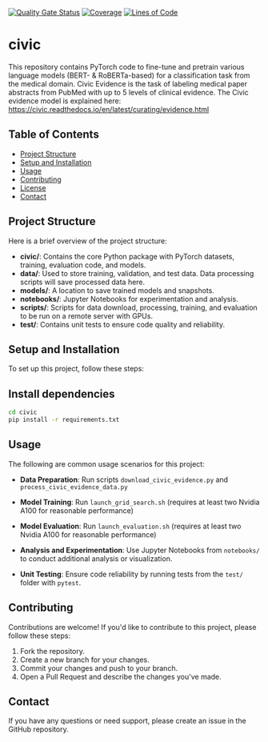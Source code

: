 [![Quality Gate Status](https://sonarcloud.io/api/project_badges/measure?project=GMahlerTheTragic_civic&metric=alert_status)](https://sonarcloud.io/summary/new_code?id=GMahlerTheTragic_civic)
[![Coverage](https://sonarcloud.io/api/project_badges/measure?project=GMahlerTheTragic_civic&metric=coverage)](https://sonarcloud.io/summary/new_code?id=GMahlerTheTragic_civic)
[![Lines of Code](https://sonarcloud.io/api/project_badges/measure?project=GMahlerTheTragic_civic&metric=ncloc)](https://sonarcloud.io/summary/new_code?id=GMahlerTheTragic_civic)
# civic

This repository contains PyTorch code to fine-tune and pretrain various language models (BERT- & RoBERTa-based) for a classification task from the medical domain.
Civic Evidence is the task of labeling medical paper abstracts from PubMed with up to 5 levels of clinical evidence.
The Civic evidence model is explained here: https://civic.readthedocs.io/en/latest/curating/evidence.html


## Table of Contents
- [Project Structure](#project-structure)
- [Setup and Installation](#setup-and-installation)
- [Usage](#usage)
- [Contributing](#contributing)
- [License](#license)
- [Contact](#contact)

## Project Structure

Here is a brief overview of the project structure:

- **civic/**: Contains the core Python package with PyTorch datasets, training, evaluation code, and models.
- **data/**: Used to store training, validation, and test data. Data processing scripts will save processed data here.
- **models/**: A location to save trained models and snapshots.
- **notebooks/**: Jupyter Notebooks for experimentation and analysis.
- **scripts/**: Scripts for data download, processing, training, and evaluation to be run on a remote server with GPUs.
- **test/**: Contains unit tests to ensure code quality and reliability.

## Setup and Installation

To set up this project, follow these steps:

## Install dependencies

```bash
cd civic
pip install -r requirements.txt
```

## Usage

The following are common usage scenarios for this project:

- **Data Preparation**: Run scripts `download_civic_evidence.py` and `process_civic_evidence_data.py`

- **Model Training**: Run `launch_grid_search.sh` (requires at least two Nvidia A100 for reasonable performance)

- **Model Evaluation**: Run `launch_evaluation.sh` (requires at least two Nvidia A100 for reasonable performance)

- **Analysis and Experimentation**: Use Jupyter Notebooks from `notebooks/` to conduct additional analysis or visualization.

- **Unit Testing**: Ensure code reliability by running tests from the `test/` folder with `pytest`.

## Contributing

Contributions are welcome! If you'd like to contribute to this project, please follow these steps:

1. Fork the repository.
2. Create a new branch for your changes.
3. Commit your changes and push to your branch.
4. Open a Pull Request and describe the changes you've made.

## Contact

If you have any questions or need support, please create an issue in the GitHub repository.





